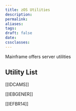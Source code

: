```yaml
---
title: zOS Utilities
description: 
permalink: 
aliases: 
tags: 
draft: false
date: 
cssclasses:
---
```

Mainframe offers server utilities
## Utility List

[[IDCAMS]]

[[IEBGENER]]

[[IEFBR14]]
